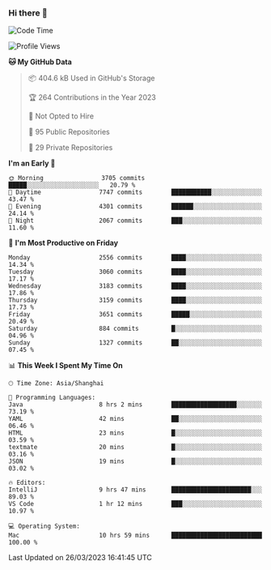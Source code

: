 ### Hi there 👋

<!--
**qbosen/qbosen** is a ✨ _special_ ✨ repository because its `README.md` (this file) appears on your GitHub profile.

Here are some ideas to get you started:

- 🔭 I’m currently working on ...
- 🌱 I’m currently learning ...
- 👯 I’m looking to collaborate on ...
- 🤔 I’m looking for help with ...
- 💬 Ask me about ...
- 📫 How to reach me: ...
- 😄 Pronouns: ...
- ⚡ Fun fact: ...
-->

<!--START_SECTION:waka-->
![Code Time](http://img.shields.io/badge/Code%20Time-1%2C219%20hrs%2023%20mins-blue)

![Profile Views](http://img.shields.io/badge/Profile%20Views-1-blue)

**🐱 My GitHub Data** 

> 📦 404.6 kB Used in GitHub's Storage 
 > 
> 🏆 264 Contributions in the Year 2023
 > 
> 🚫 Not Opted to Hire
 > 
> 📜 95 Public Repositories 
 > 
> 🔑 29 Private Repositories 
 > 
**I'm an Early 🐤** 

```text
🌞 Morning                3705 commits        █████░░░░░░░░░░░░░░░░░░░░   20.79 % 
🌆 Daytime                7747 commits        ███████████░░░░░░░░░░░░░░   43.47 % 
🌃 Evening                4301 commits        ██████░░░░░░░░░░░░░░░░░░░   24.14 % 
🌙 Night                  2067 commits        ███░░░░░░░░░░░░░░░░░░░░░░   11.60 % 
```
📅 **I'm Most Productive on Friday** 

```text
Monday                   2556 commits        ████░░░░░░░░░░░░░░░░░░░░░   14.34 % 
Tuesday                  3060 commits        ████░░░░░░░░░░░░░░░░░░░░░   17.17 % 
Wednesday                3183 commits        ████░░░░░░░░░░░░░░░░░░░░░   17.86 % 
Thursday                 3159 commits        ████░░░░░░░░░░░░░░░░░░░░░   17.73 % 
Friday                   3651 commits        █████░░░░░░░░░░░░░░░░░░░░   20.49 % 
Saturday                 884 commits         █░░░░░░░░░░░░░░░░░░░░░░░░   04.96 % 
Sunday                   1327 commits        ██░░░░░░░░░░░░░░░░░░░░░░░   07.45 % 
```


📊 **This Week I Spent My Time On** 

```text
🕑︎ Time Zone: Asia/Shanghai

💬 Programming Languages: 
Java                     8 hrs 2 mins        ██████████████████░░░░░░░   73.19 % 
YAML                     42 mins             ██░░░░░░░░░░░░░░░░░░░░░░░   06.46 % 
HTML                     23 mins             █░░░░░░░░░░░░░░░░░░░░░░░░   03.59 % 
textmate                 20 mins             █░░░░░░░░░░░░░░░░░░░░░░░░   03.16 % 
JSON                     19 mins             █░░░░░░░░░░░░░░░░░░░░░░░░   03.02 % 

🔥 Editors: 
IntelliJ                 9 hrs 47 mins       ██████████████████████░░░   89.03 % 
VS Code                  1 hr 12 mins        ███░░░░░░░░░░░░░░░░░░░░░░   10.97 % 

💻 Operating System: 
Mac                      10 hrs 59 mins      █████████████████████████   100.00 % 
```


 Last Updated on 26/03/2023 16:41:45 UTC
<!--END_SECTION:waka-->
